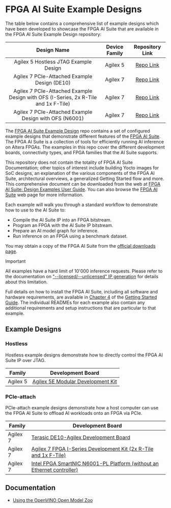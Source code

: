 # FPGA AI Suite Example Designs

The table below contains a comprehensive list of example designs which have been developed to showcase the FPGA AI Suite that are available in the FPGA AI Suite Example Design repository:

| **Design Name** | Device Family | Repository Link |
| :-------:|:-----------------:|:----------:|
| Agilex 5 Hostless JTAG Example Design                                                 |Agilex 5|[Repo Link](https://github.com/altera-fpga/agilex-ed-ai-suite/tree/main/agilex5/modular_jtag)| 
| Agilex 7 PCIe-Attached Example Design (DE10)                                          |Agilex 7|[Repo Link](https://github.com/altera-fpga/agilex-ed-ai-suite/tree/main/agilex7/de10_pcie)|
| Agilex 7 PCIe-Attached Example Design with OFS (I-Series, 2x R-Tile and 1x F-Tile)    |Agilex 7|[Repo Link](https://github.com/altera-fpga/agilex-ed-ai-suite/tree/main/agilex7/iseries_ofs_pcie)|
| Agilex 7 PCIe-Attached Example Design with OFS (N6001)                                |Agilex 7|[Repo Link](https://github.com/altera-fpga/agilex-ed-ai-suite/tree/main/agilex7/n6001_ofs_pcie)| 

The [FPGA AI Suite Example Design](https://github.com/altera-fpga/agilex-ed-ai-suite) repo contains a set of configured example designs that demonstrate
different features of the [FPGA AI Suite](https://www.intel.com/content/www/us/en/products/details/fpga/development-tools/fpga-ai-suite.html).
The FPGA AI Suite is a collection of tools for efficiently running AI inference
on Altera FPGAs.  The examples in this repo cover the different development
boards, connectivity types, and FPGA families that the AI Suite supports.

This repository does not contain the totality of FPGA AI Suite Documentation; other topics of interest include building Yocto images for SoC designs, an explanation of the various components of the FPGA AI Suite, architectural overviews, a generalized Getting Started flow and more. This comprehensive document can be downloaded from the web at [FPGA AI Suite: Design Examples User Guide](https://cdrdv2-public.intel.com/848958/fpga-ai-suite-design-examples-user-guide-848957-848958.pdf). You can also browse the [FPGA AI Suite](https://www.intel.com/content/www/us/en/products/details/fpga/development-tools/fpga-ai-suite.html) web page for more information.

Each example will walk you through a standard workflow to demonstrate how to
use to the AI Suite to:

* Compile the AI Suite IP into an FPGA bitstream.
* Program an FPGA with the AI Suite IP bitstream.
* Prepare an AI model graph for inference.
* Run inference on an FPGA using a benchmark dataset.

You may obtain a copy of the FPGA AI Suite from the
[official downloads page](https://www.intel.com/content/www/us/en/products/details/fpga/development-tools/fpga-ai-suite/resource.html).

> [!IMPORTANT]
> All examples have a hard limit of 10'000 inference requests.  Please
> refer to the documentation on
> ["--licensed/--unlicensed" IP generation](https://www.intel.com/content/www/us/en/docs/programmable/768974/2025-1/ip-generation-utility-command-line-options.html)
> for details about this limitation.

Full details on how to install the FPGA AI Suite, including all software and
hardware requirements, are available in
[Chapter 4](https://www.intel.com/content/www/us/en/docs/programmable/768970/2025-1/installing-the-compiler-and-ip-generation.html)
of the [Getting Started Guide](https://www.intel.com/content/www/us/en/docs/programmable/768970/2025-1/getting-started-guide.html).
The individual READMEs for each example also contain any additional requirements
and setup instructions that are particular to that example.

## Example Designs

### Hostless

Hostless example designs demonstrate how to directly control the FPGA AI Suite
IP over JTAG.

| Family | Development Board |
| ------ | ----------------- |
| Agilex 5 | [Agilex 5E Modular Development Kit](https://github.com/altera-fpga/agilex-ed-ai-suite/tree/main/agilex5/modular_jtag) |

### PCIe-attach

PCIe-attach example designs demonstrate how a host computer can use the FPGA AI
Suite to offload AI workloads onto an FPGA via PCIe.

| Family | Development Board |
| ------ | ----------------- |
| Agilex 7 | [Terasic DE10-Agilex Development Board](https://github.com/altera-fpga/agilex-ed-ai-suite/tree/main/agilex7/de10_pcie) |
| Agilex 7 | [Agilex 7 FPGA I-Series Development Kit (2x R-Tile and 1x F-Tile)](https://github.com/altera-fpga/agilex-ed-ai-suite/tree/main/agilex7/iseries_ofs_pcie) |
| Agilex 7 | [Intel FPGA SmartNIC N6001-PL Platform (without an Ethernet controller)](https://github.com/altera-fpga/agilex-ed-ai-suite/tree/main/agilex7/n6001_ofs_pcie) |

## Documentation

* [Using the OpenVINO Open Model Zoo](../common/using-model-zoo.md)
